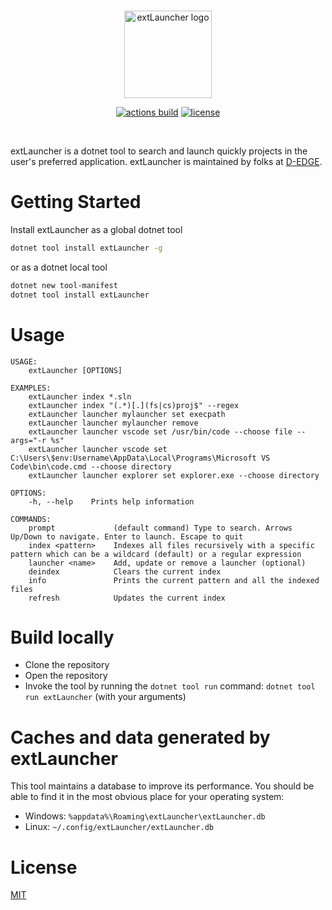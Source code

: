 <br />

<p align="center">
    <img src="https://raw.githubusercontent.com/d-edge/extLauncher/main/logo.png" alt="extLauncher logo" height="140">
</p>

<p align="center">
<a href="https://github.com/d-edge/extLauncher/actions" title="actions"><img src="https://github.com/d-edge/extLauncher/actions/workflows/build.yml/badge.svg?branch=main" alt="actions build" /></a>
<a href="https://github.com/d-edge/extLauncher/blob/main/LICENSE" title="license"><img src="https://img.shields.io/github/license/d-edge/extLauncher" alt="license" /></a>
</p>

<!--
    <a href="https://www.nuget.org/packages/extLauncher/" title="nuget"><img src="https://img.shields.io/nuget/vpre/extLauncher" alt="version" /></a>
    <a href="https://www.nuget.org/stats/packages/extLauncher?groupby=Version" title="stats"><img src="https://img.shields.io/nuget/dt/extLauncher" alt="download" /></a> -->

<br />

extLauncher is a dotnet tool to search and launch quickly projects in the user's preferred application. extLauncher is maintained by folks at [D-EDGE](https://www.d-edge.com/).

# Getting Started

Install extLauncher as a global dotnet tool

``` bash
dotnet tool install extLauncher -g
``` 

or as a dotnet local tool

``` bash
dotnet new tool-manifest
dotnet tool install extLauncher
```` 

# Usage

```
USAGE:
    extLauncher [OPTIONS]

EXAMPLES:
    extLauncher index *.sln
    extLauncher index "(.*)[.](fs|cs)proj$" --regex
    extLauncher launcher mylauncher set execpath
    extLauncher launcher mylauncher remove
    extLauncher launcher vscode set /usr/bin/code --choose file --args="-r %s"
    extLauncher launcher vscode set C:\Users\$env:Username\AppData\Local\Programs\Microsoft VS Code\bin\code.cmd --choose directory
    extLauncher launcher explorer set explorer.exe --choose directory

OPTIONS:
    -h, --help    Prints help information

COMMANDS:
    prompt             (default command) Type to search. Arrows Up/Down to navigate. Enter to launch. Escape to quit
    index <pattern>    Indexes all files recursively with a specific pattern which can be a wildcard (default) or a regular expression
    launcher <name>    Add, update or remove a launcher (optional)
    deindex            Clears the current index
    info               Prints the current pattern and all the indexed files
    refresh            Updates the current index
```

# Build locally

- Clone the repository
- Open the repository
- Invoke the tool by running the `dotnet tool run` command: `dotnet tool run extLauncher` (with your arguments)

# Caches and data generated by extLauncher

This tool maintains a database to improve its performance. You should be able to find it in the most obvious place for your operating system:

- Windows: `%appdata%\Roaming\extLauncher\extLauncher.db`
- Linux: `~/.config/extLauncher/extLauncher.db`

# License

[MIT](https://github.com/d-edge/extLauncher/blob/main/LICENSE)
